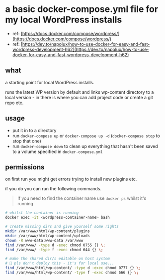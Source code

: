# a basic docker-compose.yml file for my local WordPress installs

- ref: [https://docs.docker.com/compose/wordpress/](https://docs.docker.com/compose/wordpress/)
- ref: [https://dev.to/napolux/how-to-use-docker-for-easy-and-fast-wordpress-development-h62](https://dev.to/napolux/how-to-use-docker-for-easy-and-fast-wordpress-development-h62)

## what

a starting point for local WordPress installs.

runs the latest WP version by default and links wp-content directory to a local version - in there is where you can add project code or create a git repo etc.

## usage

- put it in to a directory
- run `docker-compose up` or `docker-compose up -d` (`docker-compose stop` to stop that one)
- run `docker-compose down` to clean up everything that hasn't been saved to a volume specified in `docker-compose.yml`

## permissions

on first run you might get errors trying to install new plugins etc.

if you do you can run the following commands.

> If you need to find the container name use `docker ps` whilst it's running

``` bash
# whilst the container is running
docker exec -it <wordpress-container-name> bash

# create missing dirs and give yourself some rights
mkdir /var/www/html/wp-content/plugins
mkdir /var/www/html/wp-content/uploads
chown -R www-data:www-data /var/www
find /var/www/ -type d -exec chmod 0755 {} \;
find /var/www/ -type f -exec chmod 644 {} \;

# make the shared dir/s editable on host system
# 🤡 pls don't deploy this - it's for local use...
find /var/www/html/wp-content/ -type d -exec chmod 0777 {} \;
find /var/www/html/wp-content/ -type f -exec chmod 666 {} \;
```
